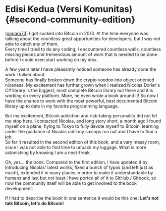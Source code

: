 # Edisi Kedua \(Versi Komunitas\) {#second-community-edition}

\([nopara73](https://github.com/nopara73)\) I got sucked into Bitcoin in 2013. At the time everyone was talking about the countless great opportunities for developers, but I was not able to catch any of them.  
Every time I tried to do any coding, I encountered countless walls, countless missing pieces and tremendous amount of work that is needed to be done before I could even start working on my idea.

A few years later I have pleasantly noticed someone has already done the work I talked about.  
Someone has finally broken down the crypto voodoo into object oriented niceness. My excitement has further grown when I realized Nicolas Dorier's C\# library is the biggest, most complete Bitcoin library out there and it is working on every platform. More, he even wrote a book around it! So now I have the chance to work with the most powerful, best documented Bitcoin library up to date in my favorite programming language.

But my excitement, Bitcoin addiction and risk-taking personality did not let me stop here. I contacted Nicolas, and long story short, a month ago I found myself on a plane, flying to Tokyo to fully devote myself to Bitcoin, learning under the guidance of Nicolas until my savings run out and I have to find a job.  
So far it resulted in the second edition of this book, and a very messy room, since I was not able to find time to unpack my luggage. What is more astonishing by knowing I am a neat-freak.

Oh, yes... the book. Compared to the first edition, I have updated it by introducing Nicolas' latest works, fixed a bunch of typos \(and left just as much\), extended it in many places in order to make it understandable by humans and last but not least I have ported all of it to GitHub \/ Gitbook, so now the community itself will be able to get involved to the book development.

If I had to describe the book in one sentence it would be this one: **Let's not talk Bitcoin, let's do Bitcoin!**

